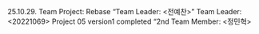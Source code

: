 25.10.29. Team Project: Rebase
“Team Leader: <전예찬>”
Team Leader: <20221069>
Project 05 version1 completed
“2nd Team Member: <정민혁>